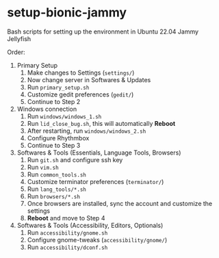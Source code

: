 # setup-bionic-jammy

Bash scripts for setting up the environment in Ubuntu 22.04 Jammy Jellyfish

Order:

1. Primary Setup
   1. Make changes to Settings (`settings/`)
   2. Now change server in Softwares & Updates
   3. Run `primary_setup.sh`
   4. Customize gedit preferences (`gedit/`)
   5. Continue to Step 2
2. Windows connection
   1. Run `windows/windows_1.sh`
   2. Run `lid_close_bug.sh`, this will automatically **Reboot**
   3. After restarting, run `windows/windows_2.sh`
   4. Configure Rhythmbox
   5. Continue to Step 3
3. Softwares & Tools (Essentials, Language Tools, Browsers)
   1. Run `git.sh` and configure ssh key
   2. Run `vim.sh`
   3. Run `common_tools.sh`
   4. Customize terminator preferences (`terminator/`)
   5. Run `lang_tools/*.sh`
   6. Run `browsers/*.sh`
   7. Once browsers are installed, sync the account and customize the settings
   8. **Reboot** and move to Step 4
4. Softwares & Tools (Accessibility, Editors, Optionals)
   1. Run `accessibility/gnome.sh`
   2. Configure gnome-tweaks (`accessibility/gnome/`)
   3. Run `accessibility/dconf.sh`
